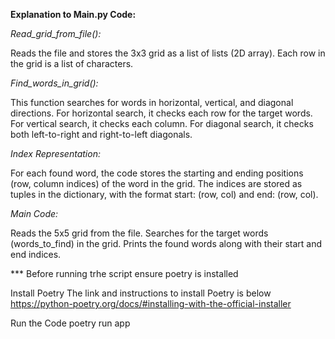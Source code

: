 **Explanation to Main.py Code:**

*Read_grid_from_file():*

Reads the file and stores the 3x3 grid as a list of lists (2D array).
Each row in the grid is a list of characters.

*Find_words_in_grid():*

This function searches for words in horizontal, vertical, and diagonal directions.
For horizontal search, it checks each row for the target words.
For vertical search, it checks each column.
For diagonal search, it checks both left-to-right and right-to-left diagonals.
	
*Index Representation:*

For each found word, the code stores the starting and ending positions (row, column indices) of the word in the grid.
The indices are stored as tuples in the dictionary, with the format start: (row, col) and end: (row, col).

*Main Code:*

Reads the 5x5 grid from the file.
Searches for the target words (words_to_find) in the grid.
Prints the found words along with their start and end indices.


*** Before running trhe script ensure poetry is installed

Install Poetry
The link and instructions to install Poetry is below
https://python-poetry.org/docs/#installing-with-the-official-installer

Run the Code
poetry run app
